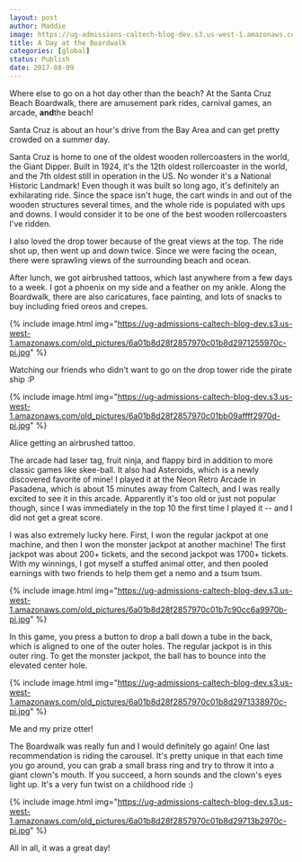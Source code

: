 ```yaml
---
layout: post
author: Maddie
image: https://ug-admissions-caltech-blog-dev.s3.us-west-1.amazonaws.com/old_pictures/6a01b8d28f2857970c01b7c90cc7b3970b-pi.jpg
title: A Day at the Boardwalk
categories: [global]
status: Publish
date: 2017-08-09
---
```


Where else to go on a hot day other than the beach? At the Santa Cruz Beach Boardwalk, there are amusement park rides, carnival games, an arcade, **and**the beach!

<div class="photo-caption caption-xid-6a01b8d28f2857970c01b7c90cc7b3970b" id="caption-xid-6a01b8d28f2857970c01b7c90cc7b3970b">Santa Cruz is about an hour's drive from the Bay Area and can get pretty crowded on a summer day.

Santa Cruz is home to one of the oldest wooden rollercoasters in the world, the Giant Dipper. Built in 1924, it's the 12th oldest rollercoaster in the world, and the 7th oldest still in operation in the US. No wonder it's a National Historic Landmark! Even though it was built so long ago, it's definitely an exhilarating ride. Since the space isn't huge, the cart winds in and out of the wooden structures several times, and the whole ride is populated with ups and downs. I would consider it to be one of the best wooden rollercoasters I've ridden.

I also loved the drop tower because of the great views at the top. The ride shot up, then went up and down twice. Since we were facing the ocean, there were sprawling views of the surrounding beach and ocean.

After lunch, we got airbrushed tattoos, which last anywhere from a few days to a week. I got a phoenix on my side and a feather on my ankle. Along the Boardwalk, there are also caricatures, face painting, and lots of snacks to buy including fried oreos and crepes.


{% include image.html img="https://ug-admissions-caltech-blog-dev.s3.us-west-1.amazonaws.com/old_pictures/6a01b8d28f2857970c01b8d2971255970c-pi.jpg" %}<div class="photo-caption caption-xid-6a01b8d28f2857970c01b8d2971255970c" id="caption-xid-6a01b8d28f2857970c01b8d2971255970c">Watching our friends who didn't want to go on the drop tower ride the pirate ship :P


{% include image.html img="https://ug-admissions-caltech-blog-dev.s3.us-west-1.amazonaws.com/old_pictures/6a01b8d28f2857970c01bb09affff2970d-pi.jpg" %}<div class="photo-caption caption-xid-6a01b8d28f2857970c01bb09affff2970d" id="caption-xid-6a01b8d28f2857970c01bb09affff2970d">Alice getting an airbrushed tattoo.

The arcade had laser tag, fruit ninja, and flappy bird in addition to more classic games like skee-ball. It also had Asteroids, which is a newly discovered favorite of mine! I played it at the Neon Retro Arcade in Pasadena, which is about 15 minutes away from Caltech, and I was really excited to see it in this arcade. Apparently it's too old or just not popular though, since I was immediately in the top 10 the first time I played it -- and I did not get a great score.

I was also extremely lucky here. First, I won the regular jackpot at one machine, and then I won the monster jackpot at another machine! The first jackpot was about 200+ tickets, and the second jackpot was 1700+ tickets. With my winnings, I got myself a stuffed animal otter, and then pooled earnings with two friends to help them get a nemo and a tsum tsum.


{% include image.html img="https://ug-admissions-caltech-blog-dev.s3.us-west-1.amazonaws.com/old_pictures/6a01b8d28f2857970c01b7c90cc6a9970b-pi.jpg" %}<div class="photo-caption caption-xid-6a01b8d28f2857970c01b7c90cc6a9970b" id="caption-xid-6a01b8d28f2857970c01b7c90cc6a9970b">In this game, you press a button to drop a ball down a tube in the back, which is aligned to one of the outer holes. The regular jackpot is in this outer ring. To get the monster jackpot, the ball has to bounce into the elevated center hole.


{% include image.html img="https://ug-admissions-caltech-blog-dev.s3.us-west-1.amazonaws.com/old_pictures/6a01b8d28f2857970c01b8d2971338970c-pi.jpg" %}<div class="photo-caption caption-xid-6a01b8d28f2857970c01b8d2971338970c" id="caption-xid-6a01b8d28f2857970c01b8d2971338970c">Me and my prize otter!

The Boardwalk was really fun and I would definitely go again! One last recommendation is riding the carousel. It's pretty unique in that each time you go around, you can grab a small brass ring and try to throw it into a giant clown's mouth. If you succeed, a horn sounds and the clown's eyes light up. It's a very fun twist on a childhood ride :)


{% include image.html img="https://ug-admissions-caltech-blog-dev.s3.us-west-1.amazonaws.com/old_pictures/6a01b8d28f2857970c01b8d29713b2970c-pi.jpg" %}<div class="photo-caption caption-xid-6a01b8d28f2857970c01b8d29713b2970c" id="caption-xid-6a01b8d28f2857970c01b8d29713b2970c">All in all, it was a great day!

